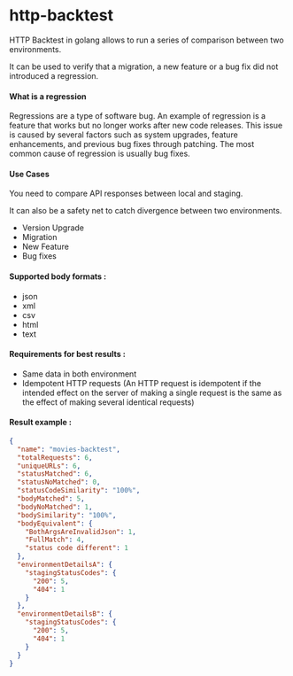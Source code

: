 # http-backtest

HTTP Backtest in golang allows to run a series of comparison between two environments.

It can be used to verify that a migration, a new feature or a bug fix did not introduced a regression.

#### What is a regression

Regressions are a type of software bug. An example of regression is a feature that works but no longer works after new code releases. This issue is caused by several factors such as system upgrades, feature enhancements, and previous bug fixes through patching. The most common cause of regression is usually bug fixes.

#### Use Cases

You need to compare API responses between local and staging.

It can also be a safety net to catch divergence between two environments.

- Version Upgrade
- Migration
- New Feature
- Bug fixes

#### Supported body formats : 

- json
- xml
- csv
- html
- text

#### Requirements for best results : 

- Same data in both environment
- Idempotent HTTP requests (An HTTP request is idempotent if the intended effect on the server of making a single request is the same as the effect of making several identical requests)

#### Result example : 

```json
{
  "name": "movies-backtest",
  "totalRequests": 6,
  "uniqueURLs": 6,
  "statusMatched": 6,
  "statusNoMatched": 0,
  "statusCodeSimilarity": "100%",
  "bodyMatched": 5,
  "bodyNoMatched": 1,
  "bodySimilarity": "100%",
  "bodyEquivalent": {
    "BothArgsAreInvalidJson": 1,
    "FullMatch": 4,
    "status code different": 1
  },
  "environmentDetailsA": {
    "stagingStatusCodes": {
      "200": 5,
      "404": 1
    }
  },
  "environmentDetailsB": {
    "stagingStatusCodes": {
      "200": 5,
      "404": 1
    }
  }
}
```